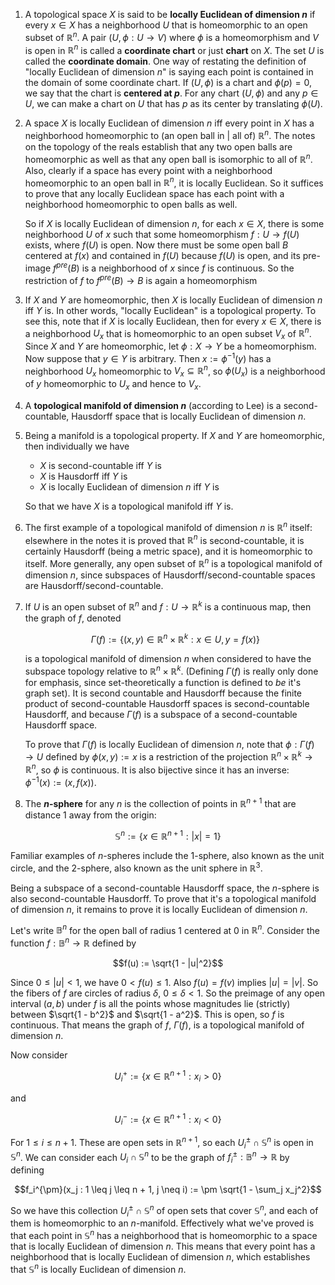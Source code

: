 1. A topological space $X$ is said to be **locally Euclidean of dimension $n$** if every $x \in X$ has a neighborhood $U$ that is homeomorphic to an open subset of $\mathbb{R}^n$. A pair $(U, \phi: U \to V)$ where $\phi$ is a homeomorphism and $V$ is open in $\mathbb{R}^n$ is called a **coordinate chart** or just **chart** on $X$. The set $U$ is called the **coordinate domain**. One way of restating the definition of "locally Euclidean of dimension $n$" is saying each point is contained in the domain of some coordinate chart. If $(U, \phi)$ is a chart and $\phi(p) = 0$, we say that the chart is **centered at $p$**. For any chart $(U, \phi)$ and any $p \in U$, we can make a chart on $U$ that has $p$ as its center by translating $\phi(U)$.

2. A space $X$ is locally Euclidean of dimension $n$ iff every point in $X$ has a neighborhood homeomorphic to (an open ball in | all of) $\mathbb{R}^n$. The notes on the topology of the reals establish that any two open balls are homeomorphic as well as that any open ball is isomorphic to all of $\mathbb{R}^n$. Also, clearly if a space has every point with a neighborhood homeomorphic to an open ball in $\mathbb{R}^n$, it is locally Euclidean. So it suffices to prove that any locally Euclidean space has each point with a neighborhood homeomorphic to open balls as well.

    So if $X$ is locally Euclidean of dimension $n$, for each $x \in X$, there is some neighborhood $U$ of $x$ such that some homeomorphism $f: U \to f(U)$ exists, where $f(U)$ is open. Now there must be some open ball $B$ centered at $f(x)$ and contained in $f(U)$ because $f(U)$ is open, and its pre-image $f^{pre}(B)$ is a neighborhood of $x$ since $f$ is continuous. So the restriction of $f$ to $f^{pre}(B) \to B$ is again a homeomorphism

3. If $X$ and $Y$ are homeomorphic, then $X$ is locally Euclidean of dimension $n$ iff $Y$ is. In other words, "locally Euclidean" is a topological property. To see this, note that if $X$ is locally Euclidean, then for every $x \in X$, there is a neighborhood $U_x$ that is homeomorphic to an open subset $V_x$ of $\mathbb{R}^n$. Since $X$ and $Y$ are homeomorphic, let $\phi: X \to Y$ be a homeomorphism. Now suppose that $y \in Y$ is arbitrary. Then $x := \phi^{-1}(y)$ has a neighborhood $U_x$ homeomorphic to $V_x \subseteq \mathbb{R}^n$, so $\phi(U_x)$ is a neighborhood of $y$ homeomorphic to $U_x$ and hence to $V_x$.

4. A **topological manifold of dimension $n$** (according to Lee) is a second-countable, Hausdorff space that is locally Euclidean of dimension $n$.

5. Being a manifold is a topological property. If $X$ and $Y$ are homeomorphic, then individually we have

     - $X$ is second-countable iff $Y$ is
     - $X$ is Hausdorff iff $Y$ is
     - $X$ is locally Euclidean of dimension $n$ iff $Y$ is

    So that we have $X$ is a topological manifold iff $Y$ is.

6. The first example of a topological manifold of dimension $n$ is $\mathbb{R}^n$ itself: elsewhere in the notes it is proved that $\mathbb{R}^n$ is second-countable, it is certainly Hausdorff (being a metric space), and it is homeomorphic to itself. More generally, any open subset of $\mathbb{R}^n$ is a topological manifold of dimension $n$, since subspaces of Hausdorff/second-countable spaces are Hausdorff/second-countable.

7. If $U$ is an open subset of $\mathbb{R}^n$ and $f: U \to \mathbb{R}^k$ is a continuous map, then the graph of $f$, denoted

    $$\Gamma(f) := \{(x, y) \in \mathbb{R}^n \times \mathbb{R}^k : x \in U, y = f(x)\}$$

    is a topological manifold of dimension $n$ when considered to have the subspace topology relative to $\mathbb{R}^n \times \mathbb{R}^k$. (Defining $\Gamma(f)$ is really only done for emphasis, since set-theoretically a function is defined to *be* it's graph set). It is second countable and Hausdorff because the finite product of second-countable Hausdorff spaces is second-countable Hausdorff, and because $\Gamma(f)$ is a subspace of a second-countable Hausdorff space.

    To prove that $\Gamma(f)$ is locally Euclidean of dimension $n$, note that $\phi: \Gamma(f) \to U$ defined by $\phi(x, y) := x$ is a restriction of the projection $\mathbb{R}^n \times \mathbb{R}^k \to \mathbb{R}^n$, so $\phi$ is continuous. It is also bijective since it has an inverse: $\phi^{-1}(x) := (x, f(x))$.

8. The **$n$-sphere** for any $n$ is the collection of points in $\mathbb{R}^{n+1}$ that are distance $1$ away from the origin:

$$\mathbb{S}^n := \{x \in \mathbb{R}^{n+1} : |x| = 1\}$$

Familiar examples of $n$-spheres include the $1$-sphere, also known as the unit circle, and the $2$-sphere, also known as the unit sphere in $\mathbb{R}^3$.

Being a subspace of a second-countable Hausdorff space, the $n$-sphere is also second-countable Hausdorff. To prove that it's a topological manifold of dimension $n$, it remains to prove it is locally Euclidean of dimension $n$.

Let's write $\mathbb{B}^n$ for the open ball of radius $1$ centered at $0$ in $\mathbb{R}^n$. Consider the function $f: \mathbb{B}^n \to \mathbb{R}$ defined by

$$f(u) := \sqrt{1 - |u|^2}$$

Since $0 \leq |u| < 1$, we have $0 < f(u) \leq 1$. Also $f(u) = f(v)$ implies $|u| = |v|$. So the fibers of $f$ are circles of radius $\delta$, $0 \leq \delta < 1$. So the preimage of any open interval $(a, b)$ under $f$ is all the points whose magnitudes lie (strictly) between $\sqrt{1 - b^2}$ and $\sqrt{1 - a^2}$. This is open, so $f$ is continuous. That means the graph of $f$, $\Gamma(f)$, is a topological manifold of dimension $n$.

Now consider

$$U_i^+ := \{x \in \mathbb{R}^{n+1} : x_i > 0\}$$

and

$$U_i^- := \{x \in \mathbb{R}^{n+1} : x_i < 0\}$$

For $1 \leq i \leq n + 1$. These are open sets in $\mathbb{R}^{n+1}$, so each $U_i^{\pm} \cap \mathbb{S}^n$ is open in $\mathbb{S}^n$. We can consider each $U_i \cap \mathbb{S}^n$ to be the graph of $f_i^{\pm}: \mathbb{B}^n \to \mathbb{R}$ by defining

$$f_i^{\pm}(x_j : 1 \leq j \leq n + 1, j \neq i) := \pm \sqrt{1 - \sum_j x_j^2}$$

So we have this collection $U_i^{\pm} \cap \mathbb{S}^n$ of open sets that cover $\mathbb{S}^n$, and each of them is homeomorphic to an $n$-manifold. Effectively what we've proved is that each point in $\mathbb{S}^n$ has a neighborhood that is homeomorphic to a space that is locally Euclidean of dimension $n$. This means that every point has a neighborhood that is locally Euclidean of dimension $n$, which establishes that $\mathbb{S}^n$ is locally Euclidean of dimension $n$.
